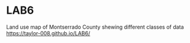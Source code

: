 # LAB6
Land use map of Montserrado County shewing different classes of data
https://taylor-008.github.io/LAB6/
